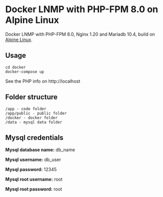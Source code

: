 # Docker LNMP with PHP-FPM 8.0 on Alpine Linux
Docker LNMP with PHP-FPM 8.0, Nginx 1.20 and Mariadb 10.4, build on [Alpine Linux](https://www.alpinelinux.org/).

## Usage
	cd docker
	docker-compose up
	
See the PHP info on http://localhost

## Folder structure
	/app - code folder
	/app/public - public folder
	/docker - docker folder
	/data - mysql data folder

## Mysql credentials
**Mysql database name:** db_name

**Mysql username:** db_user

**Mysql password:** 12345

**Mysql root username:** root

**Mysql root password:** root
